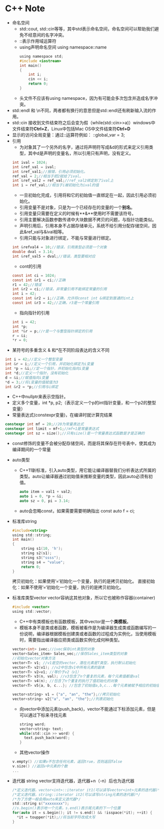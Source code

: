 

# C++ Note
- 命名空间
  - std::cout, std::cin等等，其中std表示命名空间，命名空间可以帮助我们避免不经意间的名字冲突。
  - ::表示作用域运算符
  - using声明命名空间 using namespace::name
    ```c
    using namespace std;
    #include <iostream>
    int main()
    {
        int i;
        cin << i;
        return 0;
    }
    ```
  - 头文件不应该有using namespace，因为有可能会多次包含并造成名字冲突。
- std::endl 和 \n不同，两者都有换行的意思但是std::endl还有刷新输入流的作用。
- std::cin 接收到文件结束符之后会变为假（while(std::cin>>a)）windows中文件结束符**Ctrl+Z**，Linux中包括Mac OS中文件结束符**Ctrl+D**
- 显示的访问全局变量：通过::运算符例如： ::global_var = 3;
- 引用
  - 为对象其了一个另外的名字，通过将声明符写成&d的形式来定义引用类型，其中d是声明的变量名，所以引用只有声明，没有定义。
  ```c
  int ival = 1024;
  int &ref_val = ival;
  int &ref_val1;//报错，引用必须初始化。
  ref_val = 2;//相当于把2赋给了ival。
  int &ref_val2 = ref_val;//ref_val2绑定到了ival上
  int i = ref_val;//相当于i被初始化为ival的值
  ```
  - 一旦初始化完成，引用将和它的初始值一直绑定在一起，因此引用必须初始化。
  - 引用变量不是对象，只是为一个已经存在的变量的一个**别名**。
  - 引用变量只需要在定义的时候有**&**使用时不需要该符号。
  - 引用主要解决函数参数传递中大块数据不拷贝的问题，与指针功能类似。
  - 声明引用后，引用本身不占据存储单元，系统不给引用分配存储空间，因此&ref_val与&ival相等。
  - 引用只能与对象进行绑定，不能与常量进行绑定。
  ```c
  int &refval4 = 10;//错误，引用类型必须是一个对象
  double dval = 3.14;
  int &ref_val5 = dval;//错误，类型要相对应
  ```
  - cont的引用
  ```c
  const int ci = 1024;
  const int &r1 = ci;//正确
  r1 = 42;//错误
  int &r2 = ci;//错误，非常量引用不能绑定常量的引用
  int i = 42;
  const int &r2 = i;//正确，允许将const int &绑定到普通的int上
  const int &r3 = 42;//正确，r3是一个常量引用
  ```
  - 指向指针的引用
  ```c
  int i = 42;
  int *p;
  int *&r = p;//r是一个与整型指针绑定的引用
  r = &i;
  *r = 0;
  ```
- 某符号的多重含义
& 和*在不同阶段表达的含义不同
```c
int i = 42;//定义一个整型变量
int &r = i;//定义一个引用，并初始化绑定为i变量
int *p = &i;//定一个指针，并初始化指向i变量
int *d;//定义一个指针，没有初始化
d = &i;//赋值指向i变量
*d = 3;//将i变量的值赋值为3
int &r2 = *p;//引用与i绑定
```
- C++中nullptr来表示空指针。
- 定义多个变量，int *p, p2;（表示定义一个p的int指针变量，和一个p2的整型变量）
- 常量表达式(constexpr变量)，在编译时就计算完结果
```c
constexpr int mf = 20;//20为常量表达式
constexpr int limit = mf+1;//mf+1是常量表达式
constexpr int sz = size();//只有size()是一个常量表达式函数是才是正确的
```

- const修饰的变量不会被分配存储空间，而是将其保存在符号表中，使其成为编译期间的一个常量

- auto类型

  - C++11新标准，引入auto类型，用它能让编译器替我们分析表达式所属的类型。auto让编译器通过初始值来推断变量的类型，因此auto必须有初值。

    ```c
    auto item = val1 + val2;
    auto i = 0, *p = &i;
    auto sz = 0, pi = 3.14;
    ```
    
  - auto会忽略const，如果需要需要明确指出 const auto f = ci;
  
- 标准库string
  ```c
  #include<string>
  using std::string;
  int main()
  {
      string s1(10, 'h');
      string s2(s1);
      string s3("ssss");
      string s4 = "value";
      return 0;
  }
  ```
  拷贝初始化：如果使用’=‘初始化一个变量，执行的是拷贝初始化。
  直接初始化：如果不使用’=‘初始化一个变量，执行的是拷贝初始化。
- 标准库类型vector
  vector容纳这其他对象，所以它也被称作容器(container)
  ```c
  #include <vector>
  using std::vector;
  ```
  - C++中有类模板也有函数模板，其中vector是一个**类模板**。
  - 模板本身不是类或者函数，模板被看作是为编译器生成类或函数编写的一份说明，编译器根据模板创建类或者函数的过程成为实例化，当使用模板时，需要指出编译器应把类或函数实例化成何种类型。
  ```c
  vector<int> ivec;//ivec保存int类型的对象
  vector<Sales_item> Sales_vec;//保存Sales_item类型的对象
  //初始化vector对象方法
  vector<T> v1; //v1是空的vector，潜在元素是T类型，执行默认初始化
  vector<T> v2(v1); //v2中包含v1中所有元素的副本
  vector<T> v2=v1; //等价于v2（v1）
  vector<T> v3(n, val); //v3包含了n个重复的元素，每个元素值都是val
  vector<T> v4(n); //包含了n个重复的执行了值初始化的对象
  vector<T> v5{a, b, c...}; //包含了初始值a,b,c...每个元素被赋予相应的初始值
  
  vector<string> v1 = {"a", "an", "the"};//拷贝初始化
  vector<string> v2{"a", "an", "the"};//列表初始化
  ```
  - 向vector中添加元素(push_back)，vector不能通过下标添加元素，但是可以通过下标来寻找元素
    ```c
    string word;
    vector<string> text;
    while(std::cin >> word) {
      text.push_back(word);
    }
    ```
  - 其他vector操作
  ```c
  v.empty() //如果v不包含任何元素，返回true，否则返回false
  v.size() //返回v中元素的个数
  ...
  ```
- 迭代器
  string vector支持迭代器，迭代器+n（-n）后也为迭代器
  
  ```c
  /*定义迭代器，vector<int>::iterator it1(可以读写vector<int>元素的迭代器)*/
  /*定义迭代器，string::iterator it2(可以读写string元素的迭代器)*/
  /*为了方便一般会用auto来定义迭代器*/
  std::string s("xxxxxxxx");
  //s.begin()表示地一个元素，s.end()表示尾元素的下一个位置
  for(auto it = s.begin(); it != s.end() && !isspace(*it); ++it) {
    *it = toupper(*it);//将当前字符改成大写
  }
  ```
  
























